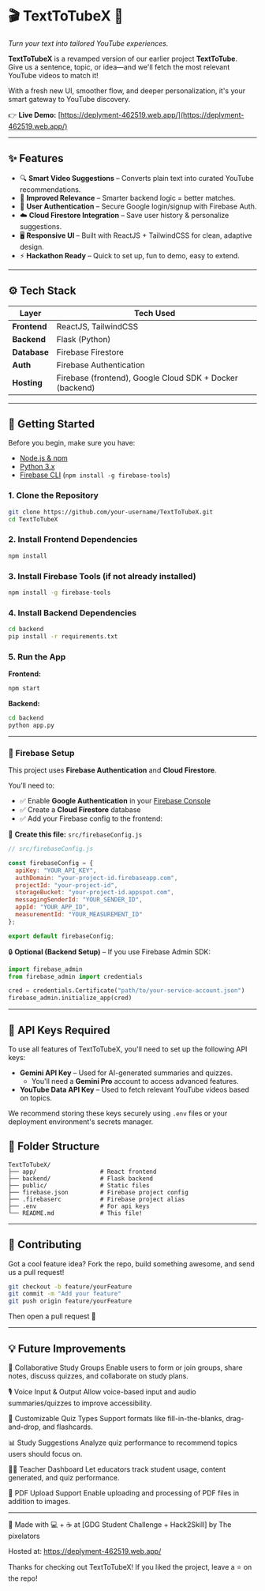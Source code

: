 # 🎬 TextToTubeX 🚀  
*Turn your text into tailored YouTube experiences.*

**TextToTubeX** is a revamped version of our earlier project **TextToTube**.  
Give us a sentence, topic, or idea—and we'll fetch the most relevant YouTube videos to match it!

With a fresh new UI, smoother flow, and deeper personalization, it's your smart gateway to YouTube discovery.

👉 **Live Demo:** [https://deplyment-462519.web.app/](https://deplyment-462519.web.app/)

---

## ✨ Features

- 🔍 **Smart Video Suggestions** – Converts plain text into curated YouTube recommendations.
- 🧠 **Improved Relevance** – Smarter backend logic = better matches.
- 👤 **User Authentication** – Secure Google login/signup with Firebase Auth.
- ☁️ **Cloud Firestore Integration** – Save user history & personalize suggestions.
- 🖥 **Responsive UI** – Built with ReactJS + TailwindCSS for clean, adaptive design.
- ⚡ **Hackathon Ready** – Quick to set up, fun to demo, easy to extend.

---

## ⚙️ Tech Stack

| Layer       | Tech Used                |
|-------------|--------------------------|
| **Frontend** | ReactJS, TailwindCSS     |
| **Backend**  | Flask (Python)           |
| **Database** | Firebase Firestore       |
| **Auth**     | Firebase Authentication  |
| **Hosting**  | Firebase (frontend), Google Cloud SDK + Docker (backend) |

---

## 🚀 Getting Started

Before you begin, make sure you have:

- [Node.js & npm](https://nodejs.org/)
- [Python 3.x](https://www.python.org/)
- [Firebase CLI](https://firebase.google.com/docs/cli) (`npm install -g firebase-tools`)

### 1. Clone the Repository
~~~bash
git clone https://github.com/your-username/TextToTubeX.git
cd TextToTubeX
~~~

### 2. Install Frontend Dependencies
~~~bash
npm install
~~~

### 3. Install Firebase Tools (if not already installed)
~~~bash
npm install -g firebase-tools
~~~

### 4. Install Backend Dependencies
~~~bash
cd backend
pip install -r requirements.txt
~~~

### 5. Run the App

**Frontend:**
~~~bash
npm start
~~~

**Backend:**
~~~bash
cd backend
python app.py
~~~

---

### 🔐 Firebase Setup

This project uses **Firebase Authentication** and **Cloud Firestore**.

You’ll need to:

- ✅ Enable **Google Authentication** in your [Firebase Console](https://console.firebase.google.com/)
- ✅ Create a **Cloud Firestore** database
- ✅ Add your Firebase config to the frontend:

📄 **Create this file:** `src/firebaseConfig.js`

~~~js
// src/firebaseConfig.js

const firebaseConfig = {
  apiKey: "YOUR_API_KEY",
  authDomain: "your-project-id.firebaseapp.com",
  projectId: "your-project-id",
  storageBucket: "your-project-id.appspot.com",
  messagingSenderId: "YOUR_SENDER_ID",
  appId: "YOUR_APP_ID",
  measurementId: "YOUR_MEASUREMENT_ID"
};

export default firebaseConfig;
~~~

🔒 **Optional (Backend Setup)** – If you use Firebase Admin SDK:

~~~python
import firebase_admin
from firebase_admin import credentials

cred = credentials.Certificate("path/to/your-service-account.json")
firebase_admin.initialize_app(cred)
~~~

---

## 🔑 API Keys Required
To use all features of TextToTubeX, you'll need to set up the following API keys:

- **Gemini API Key** – Used for AI-generated summaries and quizzes.
  - You'll need a **Gemini Pro** account to access advanced features.
- **YouTube Data API Key** – Used to fetch relevant YouTube videos based on topics.

We recommend storing these keys securely using `.env` files or your deployment environment's secrets manager.

## 📁 Folder Structure

~~~
TextToTubeX/
├── app/                  # React frontend
├── backend/              # Flask backend
├── public/               # Static files
├── firebase.json         # Firebase project config
├── .firebaserc           # Firebase project alias
├── .env                  # For api keys 
└── README.md             # This file!

~~~

---

## 🤝 Contributing

Got a cool feature idea? Fork the repo, build something awesome, and send us a pull request!

~~~bash
git checkout -b feature/yourFeature
git commit -m "Add your feature"
git push origin feature/yourFeature
~~~

Then open a pull request 🚀

---

## 💡 Future Improvements

🤝 Collaborative Study Groups
Enable users to form or join groups, share notes, discuss quizzes, and collaborate on study plans.

🎙️ Voice Input & Output
Allow voice-based input and audio summaries/quizzes to improve accessibility.

🧩 Customizable Quiz Types
Support formats like fill-in-the-blanks, drag-and-drop, and flashcards.

📊 Study Suggestions
Analyze quiz performance to recommend topics users should focus on.

👩‍🏫 Teacher Dashboard
Let educators track student usage, content generated, and quiz performance.

📄 PDF Upload Support
Enable uploading and processing of PDF files in addition to images.

---

🙌 Made with 💻 + ☕ at [GDG Student Challenge + Hack2Skill]  by The pixelators 

Hosted at: https://deplyment-462519.web.app/

Thanks for checking out TextToTubeX! If you liked the project, leave a ⭐ on the repo!
